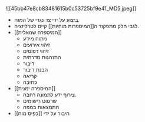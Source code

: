 ![[45bb47e8cb83481615b0c53725bf9e41_MD5.jpeg]]
- ביצוע על ידי צד נגדי של המוח.
- לגבי חלק מתפקוד ה[[המיספרות מוחיות]] קיים לטרליזציה.
- [[המיספרה שמאלית]]
	- ניתוח מידע
	- זיהוי אירועים
	- זיהוי דפוסים
	- התנהגות סדרתית
	- דיבור
	- הבנת דיבור
	- קריאה
	- כתיבה
- [[המיספרה ימנית]]
	- צירוף ידע לתמונה רחבה.
	- שרטוט רישומים
	- התמצאות במפה 
- חיבור על ידי [[כפיס מוח]]
